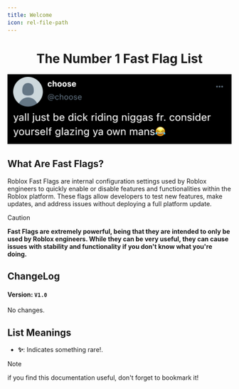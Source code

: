 ```yaml
---
title: Welcome
icon: rel-file-path	
---
```


<h1 align="center">The Number 1 Fast Flag List</h1>

![](Assets/8352-chill.jpg)

## What Are Fast Flags?
Roblox Fast Flags are internal configuration settings used by Roblox engineers to quickly enable or disable features and functionalities within the Roblox platform. These flags allow developers to test new features, make updates, and address issues without deploying a full platform update.

> [!CAUTION]
> **Fast Flags are extremely powerful, being that they are intended to only be used by Roblox engineers. While they can be very useful, they can cause issues with stability and functionality if you don't know what you're doing.**

## ChangeLog
#### Version: `V1.0`
No changes.

## List Meanings
- **✨**: Indicates something rare!.

> [!NOTE]
> if you find this documentation useful, don't forget to bookmark it!

